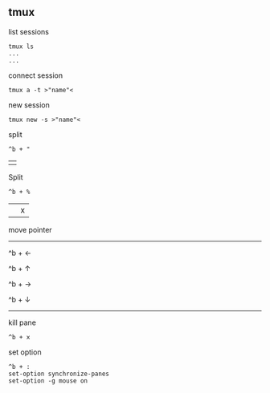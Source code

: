 tmux
---

list sessions
```
tmux ls 
...
...
```

connect session  
```
tmux a -t >"name"<
```

new session 
```
tmux new -s >"name"<
```

split 
```
^b + "
```

|	|
|-------|
|	|

Split
```
^b + %
```
|	|	|
|-------|-------|
||x|



move pointer

______
^b + &#8592;

^b + &#8593;

^b + &#8594;

^b + &#8595;
______


kill pane 
```
^b + x
```

set option 
```
^b + :
set-option synchronize-panes
set-option -g mouse on
```
